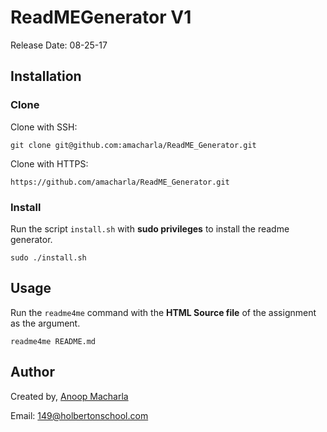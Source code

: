 # ReadMEGenerator V1
Release Date: 08-25-17

## Installation
### Clone
Clone with SSH:
```SSH
git clone git@github.com:amacharla/ReadME_Generator.git
```

Clone with HTTPS:
```HTTPS
https://github.com/amacharla/ReadME_Generator.git
```

### Install
Run the script `install.sh` with **sudo privileges** to install the readme generator.
```Install
sudo ./install.sh
```

## Usage
Run the `readme4me` command with the **HTML Source file** of the assignment as the argument.
```Usage
readme4me README.md
```
## Author
Created by, [Anoop Macharla](https://www.linkedin.com/in/amacharla/)

Email: 149@holbertonschool.com

